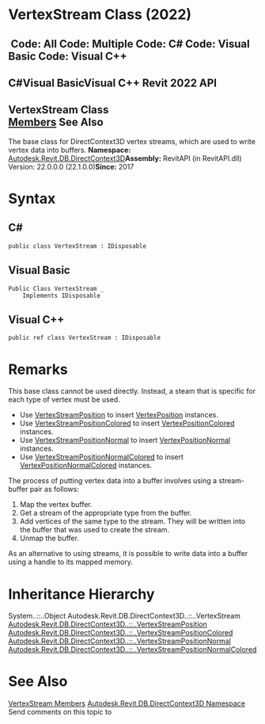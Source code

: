 # VertexStream Class (2022)

﻿
 Code: All Code: Multiple Code: C# Code: Visual Basic Code: Visual C++   
---  
C#Visual BasicVisual C++
Revit 2022 API  
---  
VertexStream Class  
[Members](fc0616b9-8da1-3ccf-3b29-5ddaccf95930.md "VertexStream Members") See Also  
---  
The base class for DirectContext3D vertex streams, which are used to write vertex data into buffers. 
**Namespace:** [Autodesk.Revit.DB.DirectContext3D](f4ba10f0-55ea-5344-173b-688405391794.md "Autodesk.Revit.DB.DirectContext3D Namespace")**Assembly:** RevitAPI (in RevitAPI.dll) Version: 22.0.0.0 (22.1.0.0)**Since:** 2017 
# Syntax
C#  
---  
```text
public class VertexStream : IDisposable
```
  
Visual Basic  
---  
```text
Public Class VertexStream _
	Implements IDisposable
```
  
Visual C++  
---  
```text
public ref class VertexStream : IDisposable
```
  
# Remarks
This base class cannot be used directly. Instead, a steam that is specific for each type of vertex must be used. 
  * Use [VertexStreamPosition](b6576b22-59f1-5cd1-962c-d65f17c198fb.md "VertexStreamPosition Class") to insert [VertexPosition](718e49aa-9e17-6f2d-2013-141b5cfeefdd.md "VertexPosition Class") instances.
  * Use [VertexStreamPositionColored](588e57a7-b43e-50f0-47ba-11154cae9a24.md "VertexStreamPositionColored Class") to insert [VertexPositionColored](f99deacd-3167-46ff-6abf-5d27bdbd2c6a.md "VertexPositionColored Class") instances.
  * Use [VertexStreamPositionNormal](fc9b191e-cbd9-844c-0289-b58ccc19ac8b.md "VertexStreamPositionNormal Class") to insert [VertexPositionNormal](a40efda7-6e2f-a455-f65e-02b10b0bc1b4.md "VertexPositionNormal Class") instances.
  * Use [VertexStreamPositionNormalColored](2b52610e-fbc2-d983-d28c-6fd05a7a215e.md "VertexStreamPositionNormalColored Class") to insert [VertexPositionNormalColored](aa354e03-2b25-b5a4-5634-c3518518c0d3.md "VertexPositionNormalColored Class") instances.

The process of putting vertex data into a buffer involves using a stream-buffer pair as follows: 
  1. Map the vertex buffer.
  2. Get a stream of the appropriate type from the buffer.
  3. Add vertices of the same type to the stream. They will be written into the buffer that was used to create the stream.
  4. Unmap the buffer.

As an alternative to using streams, it is possible to write data into a buffer using a handle to its mapped memory. 
# Inheritance Hierarchy
System..::..Object Autodesk.Revit.DB.DirectContext3D..::..VertexStream [Autodesk.Revit.DB.DirectContext3D..::..VertexStreamPosition](b6576b22-59f1-5cd1-962c-d65f17c198fb.md "VertexStreamPosition Class") [Autodesk.Revit.DB.DirectContext3D..::..VertexStreamPositionColored](588e57a7-b43e-50f0-47ba-11154cae9a24.md "VertexStreamPositionColored Class") [Autodesk.Revit.DB.DirectContext3D..::..VertexStreamPositionNormal](fc9b191e-cbd9-844c-0289-b58ccc19ac8b.md "VertexStreamPositionNormal Class") [Autodesk.Revit.DB.DirectContext3D..::..VertexStreamPositionNormalColored](2b52610e-fbc2-d983-d28c-6fd05a7a215e.md "VertexStreamPositionNormalColored Class")
# See Also
[VertexStream Members](fc0616b9-8da1-3ccf-3b29-5ddaccf95930.md "VertexStream Members")
[Autodesk.Revit.DB.DirectContext3D Namespace](f4ba10f0-55ea-5344-173b-688405391794.md "Autodesk.Revit.DB.DirectContext3D Namespace")
Send comments on this topic to 